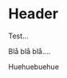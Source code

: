 <!-- TITLE: More Test -->
<!-- SUBTITLE: A quick summary of More Test -->

# Header

<div class="alert">
Test... 
</div>


Blå blå blå.... 


<div class="error">
Huehuebuehue
</div>
